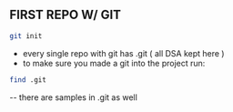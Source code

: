 ## FIRST REPO W/ GIT

```bash
git init
```

- every single repo with git has .git ( all DSA kept here )
- to make sure you made a git into the project run:

```bash
find .git
```

-- there are samples in .git as well
